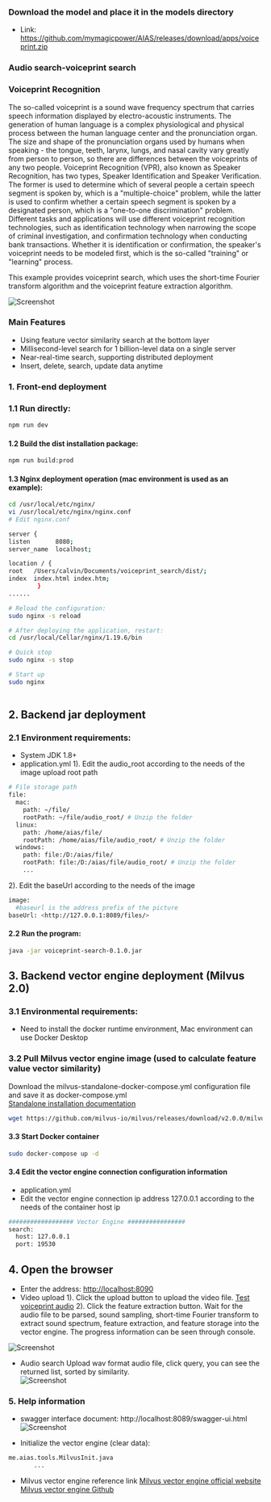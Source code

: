 
### Download the model and place it in the models directory
- Link: https://github.com/mymagicpower/AIAS/releases/download/apps/voiceprint.zip

### Audio search-voiceprint search

### Voiceprint Recognition

The so-called voiceprint is a sound wave frequency spectrum that carries speech information displayed by electro-acoustic instruments. The generation of human language is a complex physiological and physical process between the human language center and the pronunciation organ. The size and shape of the pronunciation organs used by humans when speaking - the tongue, teeth, larynx, lungs, and nasal cavity vary greatly from person to person, so there are differences between the voiceprints of any two people. Voiceprint Recognition (VPR), also known as Speaker Recognition, has two types, Speaker Identification and Speaker Verification. The former is used to determine which of several people a certain speech segment is spoken by, which is a "multiple-choice" problem, while the latter is used to confirm whether a certain speech segment is spoken by a designated person, which is a "one-to-one discrimination" problem. Different tasks and applications will use different voiceprint recognition technologies, such as identification technology when narrowing the scope of criminal investigation, and confirmation technology when conducting bank transactions. Whether it is identification or confirmation, the speaker's voiceprint needs to be modeled first, which is the so-called "training" or "learning" process.

This example provides voiceprint search, which uses the short-time Fourier transform algorithm and the voiceprint feature extraction algorithm.

![Screenshot](https://aias-home.oss-cn-beijing.aliyuncs.com/AIAS/audio_search/arc.png)


### Main Features

- Using feature vector similarity search at the bottom layer
- Millisecond-level search for 1 billion-level data on a single server
- Near-real-time search, supporting distributed deployment
- Insert, delete, search, update data anytime

### 1. Front-end deployment

### 1.1 Run directly:
```bash
npm run dev
```

#### 1.2 Build the dist installation package:
```bash
npm run build:prod
```

#### 1.3 Nginx deployment operation (mac environment is used as an example):
```bash
cd /usr/local/etc/nginx/
vi /usr/local/etc/nginx/nginx.conf
# Edit nginx.conf

server {
listen       8080;
server_name  localhost;

location / {
root   /Users/calvin/Documents/voiceprint_search/dist/;
index  index.html index.htm;
        }
......

# Reload the configuration:
sudo nginx -s reload

# After deploying the application, restart:
cd /usr/local/Cellar/nginx/1.19.6/bin

# Quick stop
sudo nginx -s stop

# Start up
sudo nginx
  
```

## 2. Backend jar deployment

### 2.1 Environment requirements:

- System JDK 1.8+
- application.yml
  1). Edit the audio_root according to the needs of the image upload root path
```bash
# File storage path
file:
  mac:
    path: ~/file/
    rootPath: ~/file/audio_root/ # Unzip the folder
  linux:
    path: /home/aias/file/
    rootPath: /home/aias/file/audio_root/ # Unzip the folder
  windows:
    path: file:/D:/aias/file/
    rootPath: file:/D:/aias/file/audio_root/ # Unzip the folder
    ...
```

2). Edit the baseUrl according to the needs of the image
```bash
image:
  #baseurl is the address prefix of the picture
baseUrl: <http://127.0.0.1:8089/files/>
```

#### 2.2 Run the program:
```bash
java -jar voiceprint-search-0.1.0.jar

```

## 3. Backend vector engine deployment (Milvus 2.0)

### 3.1 Environmental requirements:

- Need to install the docker runtime environment, Mac environment can use Docker Desktop

### 3.2 Pull Milvus vector engine image (used to calculate feature value vector similarity)

Download the milvus-standalone-docker-compose.yml configuration file and save it as docker-compose.yml       
[Standalone installation documentation](https://milvus.io/docs/v2.0.0/install_standalone-docker.md)        
```bash
wget https://github.com/milvus-io/milvus/releases/download/v2.0.0/milvus-standalone-docker-compose.yml -O docker-compose.yml
```

#### 3.3 Start Docker container
```bash
sudo docker-compose up -d
```

#### 3.4 Edit the vector engine connection configuration information
- application.yml
- Edit the vector engine connection ip address 127.0.0.1 according to the needs of the container host ip
```bash
################## Vector Engine ################
search:
  host: 127.0.0.1
  port: 19530
```

## 4. Open the browser

- Enter the address: [http://localhost:8090](http://localhost:8090/)
- Video upload
  1). Click the upload button to upload the video file.
[Test voiceprint audio](https://aias-home.oss-cn-beijing.aliyuncs.com/AIAS/audio_search/a_1.wav)
  2). Click the feature extraction button.
  Wait for the audio file to be parsed, sound sampling, short-time Fourier transform to extract sound spectrum, feature extraction, and feature storage into the vector engine. The progress information can be seen through console.

![Screenshot](https://aias-home.oss-cn-beijing.aliyuncs.com/AIAS/audio_search/storage.png)

- Audio search
  Upload wav format audio file, click query, you can see the returned list, sorted by similarity.   
![Screenshot](https://aias-home.oss-cn-beijing.aliyuncs.com/AIAS/audio_search/search.png)

### 5. Help information

- swagger interface document:
  http://localhost:8089/swagger-ui.html
  ![Screenshot](https://aias-home.oss-cn-beijing.aliyuncs.com/AIAS/video_search/swagger.png)

- Initialize the vector engine (clear data):

```bash
me.aias.tools.MilvusInit.java 
       ...
```

- Milvus vector engine reference link
  [Milvus vector engine official website](https://milvus.io/)      
  [Milvus vector engine Github](https://github.com/milvus-io)

